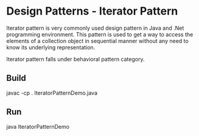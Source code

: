 # Design Patterns - Iterator Pattern

Iterator pattern is very commonly used design pattern in Java and .Net programming environment. This pattern is used to get a way to access the elements of a collection object in sequential manner without any need to know its underlying representation.

Iterator pattern falls under behavioral pattern category.

## Build

javac -cp . IteratorPatternDemo.java

## Run

java IteratorPatternDemo